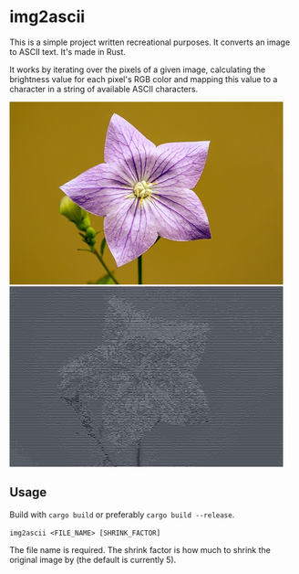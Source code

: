 # img2ascii

This is a simple project written recreational purposes. It converts an image to ASCII text. It's made in Rust.

It works by iterating over the pixels of a given image, calculating the brightness value for each pixel's RGB color and mapping this value to a character in a string of available ASCII characters.

![Before](demo_before.jpg)
![After](demo_after.png)

## Usage

Build with `cargo build` or preferably `cargo build --release`.

`img2ascii <FILE_NAME> [SHRINK_FACTOR]`

The file name is required. The shrink factor is how much to shrink the original image by (the default is currently 5).
